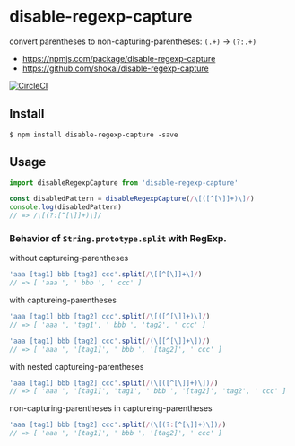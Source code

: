 # disable-regexp-capture

convert parentheses to non-capturing-parentheses: `(.+)` -> `(?:.+)`

- https://npmjs.com/package/disable-regexp-capture
- https://github.com/shokai/disable-regexp-capture

[![CircleCI](https://circleci.com/gh/shokai/disable-regexp-capture.svg?style=svg)](https://circleci.com/gh/shokai/disable-regexp-capture)


## Install

    $ npm install disable-regexp-capture -save


## Usage


```js
import disableRegexpCapture from 'disable-regexp-capture'

const disabledPattern = disableRegexpCapture(/\[([^[\]]+)\]/)
console.log(disabledPattern)
// => /\[(?:[^[\]]+)\]/
```


### Behavior of `String.prototype.split` with RegExp.

without captureing-parentheses
```js
'aaa [tag1] bbb [tag2] ccc'.split(/\[[^[\]]+\]/)
// => [ 'aaa ', ' bbb ', ' ccc' ]
```

with captureing-parentheses
```js
'aaa [tag1] bbb [tag2] ccc'.split(/\[([^[\]]+)\]/)
// => [ 'aaa ', 'tag1', ' bbb ', 'tag2', ' ccc' ]

'aaa [tag1] bbb [tag2] ccc'.split(/(\[[^[\]]+\])/)
// => [ 'aaa ', '[tag1]', ' bbb ', '[tag2]', ' ccc' ]
```

with nested captureing-parentheses
```js
'aaa [tag1] bbb [tag2] ccc'.split(/(\[([^[\]]+)\])/)
// => [ 'aaa ', '[tag1]', 'tag1', ' bbb ', '[tag2]', 'tag2', ' ccc' ]
```

non-capturing-parentheses in captureing-parentheses
```js
'aaa [tag1] bbb [tag2] ccc'.split(/(\[(?:[^[\]]+)\])/)
// => [ 'aaa ', '[tag1]', ' bbb ', '[tag2]', ' ccc' ]
```